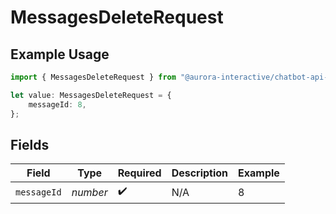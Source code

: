 # MessagesDeleteRequest

## Example Usage

```typescript
import { MessagesDeleteRequest } from "@aurora-interactive/chatbot-api-sdk/models/operations";

let value: MessagesDeleteRequest = {
    messageId: 8,
};
```

## Fields

| Field              | Type               | Required           | Description        | Example            |
| ------------------ | ------------------ | ------------------ | ------------------ | ------------------ |
| `messageId`        | *number*           | :heavy_check_mark: | N/A                | 8                  |